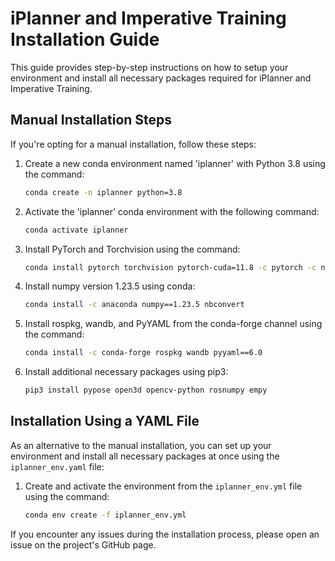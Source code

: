 # iPlanner and Imperative Training Installation Guide

This guide provides step-by-step instructions on how to setup your environment and install all necessary packages required for iPlanner and Imperative Training.

## Manual Installation Steps

If you're opting for a manual installation, follow these steps:

1. Create a new conda environment named 'iplanner' with Python 3.8 using the command:
    ```bash
    conda create -n iplanner python=3.8
    ```

2. Activate the 'iplanner' conda environment with the following command:
    ```bash
    conda activate iplanner
    ```

3. Install PyTorch and Torchvision using the command:
    ```bash
    conda install pytorch torchvision pytorch-cuda=11.8 -c pytorch -c nvidia
    ```

4. Install numpy version 1.23.5 using conda:
    ```bash
    conda install -c anaconda numpy==1.23.5 nbconvert
    ```

5. Install rospkg, wandb, and PyYAML from the conda-forge channel using the command:
    ```bash
    conda install -c conda-forge rospkg wandb pyyaml==6.0
    ```

6. Install additional necessary packages using pip3:
    ```bash
    pip3 install pypose open3d opencv-python rosnumpy empy
    ```

## Installation Using a YAML File

As an alternative to the manual installation, you can set up your environment and install all necessary packages at once using the `iplanner_env.yaml` file:

1. Create and activate the environment from the `iplanner_env.yml` file using the command:
    ```bash
    conda env create -f iplanner_env.yml
    ```

If you encounter any issues during the installation process, please open an issue on the project's GitHub page.
